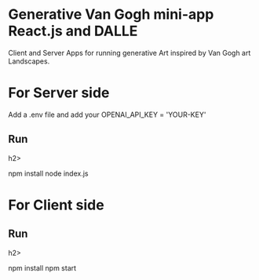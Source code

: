 # Generative Van Gogh mini-app React.js and DALLE
Client and Server Apps for running generative Art inspired by Van Gogh art Landscapes.

<h1>For Server side</h1>

Add a .env file and add your OPENAI_API_KEY = 'YOUR-KEY'

<h2>Run</h2>h2>

npm install
node index.js 

<h1>For Client side </h1>

<h2>Run</h2>h2>

npm install
npm start


